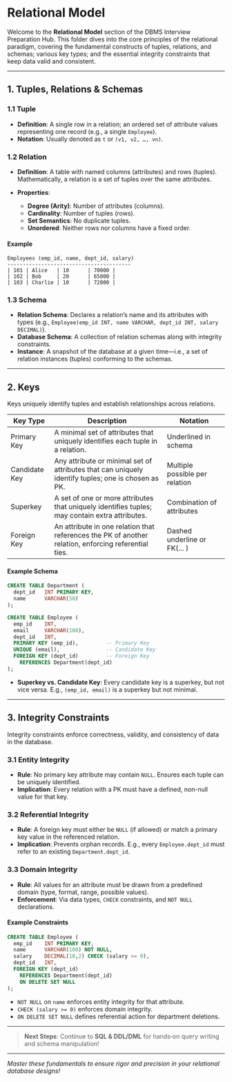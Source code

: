 # Relational Model

Welcome to the **Relational Model** section of the DBMS Interview Preparation Hub. This folder dives into the core principles of the relational paradigm, covering the fundamental constructs of tuples, relations, and schemas; various key types; and the essential integrity constraints that keep data valid and consistent.

---

## 1. Tuples, Relations & Schemas

### 1.1 Tuple

* **Definition**: A single row in a relation; an ordered set of attribute values representing one record (e.g., a single `Employee`).
* **Notation**: Usually denoted as `t` or `(v1, v2, …, vn)`.

### 1.2 Relation

* **Definition**: A table with named columns (attributes) and rows (tuples). Mathematically, a relation is a set of tuples over the same attributes.
* **Properties**:

  * **Degree (Arity)**: Number of attributes (columns).
  * **Cardinality**: Number of tuples (rows).
  * **Set Semantics**: No duplicate tuples.
  * **Unordered**: Neither rows nor columns have a fixed order.

#### Example

```
Employees (emp_id, name, dept_id, salary)
----------------------------------------
| 101 | Alice   | 10      | 70000 |
| 102 | Bob     | 20      | 65000 |
| 103 | Charlie | 10      | 72000 |
```

### 1.3 Schema

* **Relation Schema**: Declares a relation’s name and its attributes with types (e.g., `Employee(emp_id INT, name VARCHAR, dept_id INT, salary DECIMAL)`).
* **Database Schema**: A collection of relation schemas along with integrity constraints.
* **Instance**: A snapshot of the database at a given time—i.e., a set of relation instances (tuples) conforming to the schemas.

---

## 2. Keys

Keys uniquely identify tuples and establish relationships across relations.

| **Key Type**  | **Description**                                                                                      | **Notation**                   |
| ------------- | ---------------------------------------------------------------------------------------------------- | ------------------------------ |
| Primary Key   | A minimal set of attributes that uniquely identifies each tuple in a relation.                       | Underlined in schema           |
| Candidate Key | Any attribute or minimal set of attributes that can uniquely identify tuples; one is chosen as PK.   | Multiple possible per relation |
| Superkey      | A set of one or more attributes that uniquely identifies tuples; may contain extra attributes.       | Combination of attributes      |
| Foreign Key   | An attribute in one relation that references the PK of another relation, enforcing referential ties. | Dashed underline or FK(... )   |

#### Example Schema

```sql
CREATE TABLE Department (
  dept_id   INT PRIMARY KEY,
  name      VARCHAR(50)
);

CREATE TABLE Employee (
  emp_id    INT,
  email     VARCHAR(100),
  dept_id   INT,
  PRIMARY KEY (emp_id),         -- Primary Key
  UNIQUE (email),               -- Candidate Key
  FOREIGN KEY (dept_id)         -- Foreign Key
    REFERENCES Department(dept_id)
);
```

* **Superkey vs. Candidate Key**: Every candidate key is a superkey, but not vice versa. E.g., `(emp_id, email)` is a superkey but not minimal.

---

## 3. Integrity Constraints

Integrity constraints enforce correctness, validity, and consistency of data in the database.

### 3.1 Entity Integrity

* **Rule**: No primary key attribute may contain `NULL`. Ensures each tuple can be uniquely identified.
* **Implication**: Every relation with a PK must have a defined, non-null value for that key.

### 3.2 Referential Integrity

* **Rule**: A foreign key must either be `NULL` (if allowed) or match a primary key value in the referenced relation.
* **Implication**: Prevents orphan records. E.g., every `Employee.dept_id` must refer to an existing `Department.dept_id`.

### 3.3 Domain Integrity

* **Rule**: All values for an attribute must be drawn from a predefined domain (type, format, range, possible values).
* **Enforcement**: Via data types, `CHECK` constraints, and `NOT NULL` declarations.

#### Example Constraints

```sql
CREATE TABLE Employee (
  emp_id    INT PRIMARY KEY,
  name      VARCHAR(100) NOT NULL,
  salary    DECIMAL(10,2) CHECK (salary >= 0),
  dept_id   INT,
  FOREIGN KEY (dept_id)
    REFERENCES Department(dept_id)
    ON DELETE SET NULL
);
```

* `NOT NULL` on `name` enforces entity integrity for that attribute.
* `CHECK (salary >= 0)` enforces domain integrity.
* `ON DELETE SET NULL` defines referential action for department deletions.

---

> **Next Steps**: Continue to **SQL & DDL/DML** for hands‑on query writing and schema manipulation!

---

*Master these fundamentals to ensure rigor and precision in your relational database designs!*
